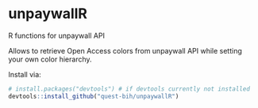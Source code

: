# unpaywallR
R functions for unpaywall API

Allows to retrieve Open Access colors from unpaywall API while setting your own color hierarchy.

Install via:

``` r
# install.packages("devtools") # if devtools currently not installed
devtools::install_github("quest-bih/unpaywallR")
```

